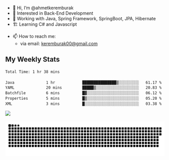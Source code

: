 - 👋 Hi, I’m @ahmetkeremburak
- 👀 Interested in Back-End Development
- 🌱 Working with Java, Spring Framework, SpringBoot, JPA, Hibernate
- 🏗️ Learning C# and Javascript
<!---
- :book: Currently reading "[Guin Saga](https://en.wikipedia.org/wiki/Guin_Saga)"
- :tv: Currently playing "[KartRider: Drift](https://store.steampowered.com/app/1184140/KartRider_Drift/)"
--->
- 📫 How to reach me:  
  - via email: keremburak00@gmail.com
<!---
- 💞️ I’m looking to collaborate on ...
--->

<!---
ahmetkeremburak/ahmetkeremburak is a ✨ special ✨ repository because its `README.md` (this file) appears on your GitHub profile.
You can click the Preview link to take a look at your changes.
--->
## My Weekly Stats
<!--START_SECTION:waka-->

```txt
Total Time: 1 hr 38 mins

Java              1 hr            ███████████████▒░░░░░░░░░   61.17 %
YAML              20 mins         █████▒░░░░░░░░░░░░░░░░░░░   20.83 %
Batchfile         6 mins          █▓░░░░░░░░░░░░░░░░░░░░░░░   06.12 %
Properties        5 mins          █▒░░░░░░░░░░░░░░░░░░░░░░░   05.20 %
XML               3 mins          █░░░░░░░░░░░░░░░░░░░░░░░░   03.38 %
```

<!--END_SECTION:waka-->


![](https://komarev.com/ghpvc/?username=ahmetkeremburak&color=green&style=flat&label=Visitors)


<a href="https://github.com/ahmetkeremburak"><img src="contributions.svg"></a>

